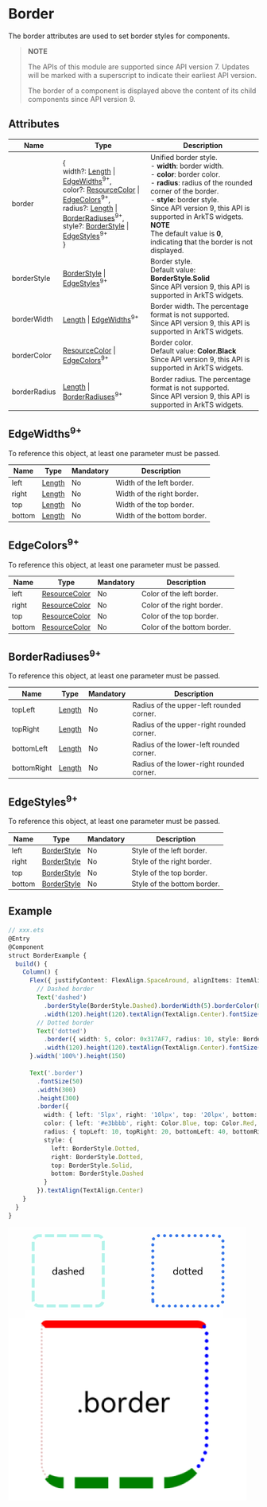 # Border

The border attributes are used to set border styles for components.

>  **NOTE**
>
>  The APIs of this module are supported since API version 7. Updates will be marked with a superscript to indicate their earliest API version.
>
>  The border of a component is displayed above the content of its child components since API version 9.


## Attributes

| Name        | Type                                                    | Description                                                        |
| ------------ | ------------------------------------------------------------ | ------------------------------------------------------------ |
| border       | {<br>width?: [Length](ts-types.md#length) \| [EdgeWidths](#edgewidths9)<sup>9+</sup>,<br>color?:  [ResourceColor](ts-types.md#resourcecolor) \| [EdgeColors](#edgecolors9)<sup>9+</sup>,<br>radius?:  [Length](ts-types.md#length) \| [BorderRadiuses](#borderradiuses9)<sup>9+</sup>,<br>style?: [BorderStyle](ts-appendix-enums.md#borderstyle) \| [EdgeStyles](#edgestyles9)<sup>9+</sup><br>} | Unified border style.<br>- **width**: border width.<br>- **color**: border color.<br>- **radius**: radius of the rounded corner of the border.<br>- **style**: border style.<br>Since API version 9, this API is supported in ArkTS widgets.<br>**NOTE**<br>The default value is **0**, indicating that the border is not displayed.|
| borderStyle  | [BorderStyle](ts-appendix-enums.md#borderstyle) \| [EdgeStyles](#edgestyles9)<sup>9+</sup> | Border style.<br>Default value: **BorderStyle.Solid**<br>Since API version 9, this API is supported in ArkTS widgets.|
| borderWidth  | [Length](ts-types.md#length) \| [EdgeWidths](#edgewidths9)<sup>9+</sup> | Border width. The percentage format is not supported.<br>Since API version 9, this API is supported in ArkTS widgets.|
| borderColor  | [ResourceColor](ts-types.md#resourcecolor) \| [EdgeColors](#edgecolors9)<sup>9+</sup> | Border color.<br>Default value: **Color.Black**<br>Since API version 9, this API is supported in ArkTS widgets.|
| borderRadius | [Length](ts-types.md#length) \| [BorderRadiuses](#borderradiuses9)<sup>9+</sup> | Border radius. The percentage format is not supported.<br>Since API version 9, this API is supported in ArkTS widgets.|

## EdgeWidths<sup>9+</sup>

To reference this object, at least one parameter must be passed.

| Name    | Type                        | Mandatory  | Description     |
| ------ | ---------------------------- | ---- | ------- |
| left   | [Length](ts-types.md#length) | No   | Width of the left border.|
| right  | [Length](ts-types.md#length) | No   | Width of the right border.|
| top    | [Length](ts-types.md#length) | No   | Width of the top border.|
| bottom | [Length](ts-types.md#length) | No   | Width of the bottom border.|

## EdgeColors<sup>9+</sup>

To reference this object, at least one parameter must be passed.

| Name    | Type                                    | Mandatory  | Description     |
| ------ | ---------------------------------------- | ---- | ------- |
| left   | [ResourceColor](ts-types.md#resourcecolor) | No   | Color of the left border.|
| right  | [ResourceColor](ts-types.md#resourcecolor) | No   | Color of the right border.|
| top    | [ResourceColor](ts-types.md#resourcecolor) | No   | Color of the top border.|
| bottom | [ResourceColor](ts-types.md#resourcecolor) | No   | Color of the bottom border.|

## BorderRadiuses<sup>9+</sup>

To reference this object, at least one parameter must be passed.

| Name         | Type                        | Mandatory  | Description      |
| ----------- | ---------------------------- | ---- | -------- |
| topLeft     | [Length](ts-types.md#length) | No   | Radius of the upper-left rounded corner.|
| topRight    | [Length](ts-types.md#length) | No   | Radius of the upper-right rounded corner.|
| bottomLeft  | [Length](ts-types.md#length) | No   | Radius of the lower-left rounded corner.|
| bottomRight | [Length](ts-types.md#length) | No   | Radius of the lower-right rounded corner.|

## EdgeStyles<sup>9+</sup>

To reference this object, at least one parameter must be passed.

| Name    | Type                                    | Mandatory  | Description     |
| ------ | ---------------------------------------- | ---- | ------- |
| left   | [BorderStyle](ts-appendix-enums.md#borderstyle) | No   | Style of the left border.|
| right  | [BorderStyle](ts-appendix-enums.md#borderstyle) | No   | Style of the right border.|
| top    | [BorderStyle](ts-appendix-enums.md#borderstyle) | No   | Style of the top border.|
| bottom | [BorderStyle](ts-appendix-enums.md#borderstyle) | No   | Style of the bottom border.|

## Example

```ts
// xxx.ets
@Entry
@Component
struct BorderExample {
  build() {
    Column() {
      Flex({ justifyContent: FlexAlign.SpaceAround, alignItems: ItemAlign.Center }) {
        // Dashed border
        Text('dashed')
          .borderStyle(BorderStyle.Dashed).borderWidth(5).borderColor(0xAFEEEE).borderRadius(10)
          .width(120).height(120).textAlign(TextAlign.Center).fontSize(16)
        // Dotted border
        Text('dotted')
          .border({ width: 5, color: 0x317AF7, radius: 10, style: BorderStyle.Dotted })
          .width(120).height(120).textAlign(TextAlign.Center).fontSize(16)
      }.width('100%').height(150)

      Text('.border')
        .fontSize(50)
        .width(300)
        .height(300)
        .border({
          width: { left: '5lpx', right: '10lpx', top: '20lpx', bottom: '30lpx' },
          color: { left: '#e3bbbb', right: Color.Blue, top: Color.Red, bottom: Color.Green },
          radius: { topLeft: 10, topRight: 20, bottomLeft: 40, bottomRight: 80 },
          style: {
            left: BorderStyle.Dotted,
            right: BorderStyle.Dotted,
            top: BorderStyle.Solid,
            bottom: BorderStyle.Dashed
          }
        }).textAlign(TextAlign.Center)
    }
  }
}
```

![en-us_image_0000001211898466](figures/en-us_image_0000001211898466.gif)
